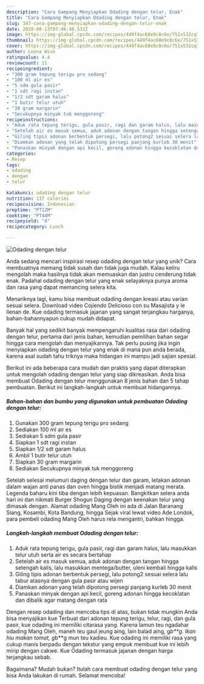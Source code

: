 ```yaml
---
description: "Cara Gampang Menyiapkan Odading dengan telur, Enak"
title: "Cara Gampang Menyiapkan Odading dengan telur, Enak"
slug: 347-cara-gampang-menyiapkan-odading-dengan-telur-enak
date: 2020-08-13T07:46:48.531Z
image: https://img-global.cpcdn.com/recipes/449f4ac68e9c8c6e/751x532cq70/odading-dengan-telur-foto-resep-utama.jpg
thumbnail: https://img-global.cpcdn.com/recipes/449f4ac68e9c8c6e/751x532cq70/odading-dengan-telur-foto-resep-utama.jpg
cover: https://img-global.cpcdn.com/recipes/449f4ac68e9c8c6e/751x532cq70/odading-dengan-telur-foto-resep-utama.jpg
author: Leona Wise
ratingvalue: 4.4
reviewcount: 11
recipeingredient:
- "300 gram tepung terigu pro sedang"
- "100 ml air es"
- "5 sdm gula pasir"
- "1 sdt ragi instan"
- "1/2 sdt garam halus"
- "1 butir telur utuh"
- "30 gram margarin"
- "Secukupnya minyak tuk menggoreng"
recipeinstructions:
- "Aduk rata tepung terigu, gula pasir, ragi dan garam halus, lalu masukkan telur utuh serta air es secara bertahap"
- "Setelah air es masuk semua, aduk adonan dengan tangan hingga setengah kalis, lalu masukkan mentega/butter, uleni kembali hingga kalis"
- "Giling tipis adonan berbentuk persegi, lalu potong2 sesuai selera lalu tabur atasnya dengan gula pasir atau wijen"
- "Diamkan adonan yang telah dipotong persegi panjang kurleb 30 menit"
- "Panaskan minyak dengan api kecil, goreng adonan hingga kecoklatan dan dibalik agar matang dengan rata"
categories:
- Resep
tags:
- odading
- dengan
- telur

katakunci: odading dengan telur 
nutrition: 137 calories
recipecuisine: Indonesian
preptime: "PT12M"
cooktime: "PT44M"
recipeyield: "4"
recipecategory: Lunch

---
```



![Odading dengan telur](https://img-global.cpcdn.com/recipes/449f4ac68e9c8c6e/751x532cq70/odading-dengan-telur-foto-resep-utama.jpg)

Anda sedang mencari inspirasi resep odading dengan telur yang unik? Cara membuatnya memang tidak susah dan tidak juga mudah. Kalau keliru mengolah maka hasilnya tidak akan memuaskan dan justru cenderung tidak enak. Padahal odading dengan telur yang enak selayaknya punya aroma dan rasa yang dapat memancing selera kita.

Menariknya lagi, kamu bisa membuat odading dengan kreasi atau varian sesuai selera. Download video Cojiendo Delicioso con su Masajista y le llenan de. Kue odading termasuk jajanan yang sangat terjangkau harganya, bahan-bahannyapun cukup mudah didapat.

Banyak hal yang sedikit banyak mempengaruhi kualitas rasa dari odading dengan telur, pertama dari jenis bahan, kemudian pemilihan bahan segar hingga cara mengolah dan menyajikannya. Tak perlu pusing jika ingin menyiapkan odading dengan telur yang enak di mana pun anda berada, karena asal sudah tahu triknya maka hidangan ini mampu jadi sajian spesial.


Berikut ini ada beberapa cara mudah dan praktis yang dapat diterapkan untuk mengolah odading dengan telur yang siap dikreasikan. Anda bisa membuat Odading dengan telur menggunakan 8 jenis bahan dan 5 tahap pembuatan. Berikut ini langkah-langkah untuk membuat hidangannya.

<!--inarticleads1-->

##### Bahan-bahan dan bumbu yang digunakan untuk pembuatan Odading dengan telur:

1. Gunakan 300 gram tepung terigu pro sedang
1. Sediakan 100 ml air es
1. Sediakan 5 sdm gula pasir
1. Siapkan 1 sdt ragi instan
1. Siapkan 1/2 sdt garam halus
1. Ambil 1 butir telur utuh
1. Siapkan 30 gram margarin
1. Sediakan Secukupnya minyak tuk menggoreng


Setelah selesai melumuri daging dengan telur dan garam, letakan adonan dalam wajan anti panas dan oven hingga bistik menjadi matang merata. Legenda baharu kini tiba dengan lebih kepuasan. Bangkitkan selera anda hari ini dan nikmati Burger Shogun Daging dengan keenakan telur yang dimasak dengan. Alamat odading Mang Oleh ini ada di Jalan Baranang Siang, Kosambi, Kota Bandung, hingga Sejak viral lewat video Ade Londok, para pembeli odading Mang Oleh harus rela mengantri, bahkan hingga. 

<!--inarticleads2-->

##### Langkah-langkah membuat Odading dengan telur:

1. Aduk rata tepung terigu, gula pasir, ragi dan garam halus, lalu masukkan telur utuh serta air es secara bertahap
1. Setelah air es masuk semua, aduk adonan dengan tangan hingga setengah kalis, lalu masukkan mentega/butter, uleni kembali hingga kalis
1. Giling tipis adonan berbentuk persegi, lalu potong2 sesuai selera lalu tabur atasnya dengan gula pasir atau wijen
1. Diamkan adonan yang telah dipotong persegi panjang kurleb 30 menit
1. Panaskan minyak dengan api kecil, goreng adonan hingga kecoklatan dan dibalik agar matang dengan rata


Dengan resep odading dan mencoba tips di atas, bukan tidak mungkin Anda bisa menyajikan kue Terbuat dari adonan tepung terigu, telur, ragi, dan gula pasir, kue odading ini memiliki citarasa yang. Karena lamun teu ngadahar odading Mang Oleh, maneh teu gaul jeung aing, lain balad aing, g*b**g. Ikan hiu makan tomat, g*b**g mun teu kadieu. Kue odading ini memiliki rasa yang cukup manis berpadu dengan tekstur yang empuk membuat kue ini lebih mirip dengan cakwe. Kue Odading termasuk jajanan dengan harga terjangkau sebab. 

Bagaimana? Mudah bukan? Itulah cara membuat odading dengan telur yang bisa Anda lakukan di rumah. Selamat mencoba!
